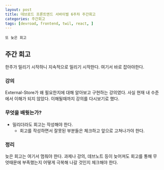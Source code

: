```yaml
---
layout: post
title: 데브로드 프론트엔드 서바이벌 6주차 주간회고
categories: 주간회고
tags: [devroad, frontend, twil, react, ]
---
```


`또 늦은 회고`

## 주간 회고

한주가 밀리기 시작하니 지속적으로 밀리기 시작한다. 여기서 바로 잡아야한다.

### 강의

External-Store가 왜 필요한지에 대해 알아보고 구현하는 강의였다.
사실 현재 내 수준에서 이해가 되지 않았다. 이해될때까지 강의를 다시보기로 했다.

### 무엇을 배웟는가?

- 밀리더라도 회고는 작성해야 한다.
  - 회고를 작성하면서 잘못된 부분들은 체크하고 앞으로 고쳐나가야 한다.

### 정리

늦은 회고는 여기서 멈춰야 한다. 과제나 강의, 데브노트 등이 늦어져도
회고를 통해 무엇때문에 부족했는지 어떻게 극복해 나갈 것인지 체크해야 한다.
